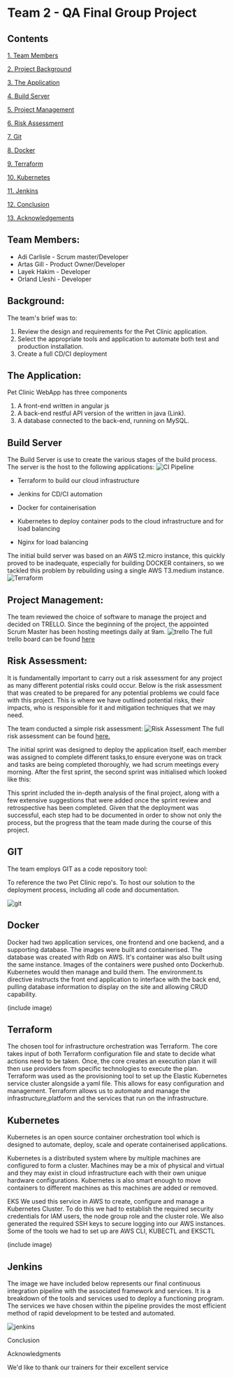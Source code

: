 # Team 2 - QA Final Group Project 

## Contents
[1. Team Members](#team-members)

[2. Project Background](#background)

[3. The Application](#the-application)

[4. Build Server](#build-server)

[5. Project Management](#project-management)

[6. Risk Assessment](#risk-assessment)

[7. Git](#git)

[8. Docker](#docker)

[9. Terraform](#terraform)

[10. Kubernetes](#kubernetes)

[11. Jenkins](#jenkins)

[12. Conclusion](#)

[13. Acknowledgements](#)

## Team Members:
* Adi Carlisle - Scrum master/Developer
* Artas Gill - Product Owner/Developer
* Layek Hakim - Developer
* Orland Lleshi - Developer


## Background:
The team's brief was to:
1. Review the design and requirements for the Pet Clinic application.
2. Select the appropriate tools and application to automate both test and production installation.
3. Create a full CD/CI deployment

## The Application:
Pet Clinic WebApp has three components
1. A front-end written in angular js 
2. A back-end restful API version of the written in java (Link). 
3. A database connected to the back-end, running on MySQL.

## Build Server
The Build Server is use to create the various stages of the build process. The server is the host to the following applications:
![CI Pipeline](images/Correct-CI-Pipeline-Diagram.png)

- Terraform to build our cloud infrastructure

- Jenkins for CD/CI automation

- Docker for containerisation

- Kubernetes to deploy container pods to the cloud infrastructure and for load balancing

- Nginx for load balancing


The initial build server was based on an AWS t2.micro instance, this quickly proved to be inadequate, especially for building DOCKER containers, so we tackled this problem by rebuilding using a single AWS T3.medium instance.
![Terraform](images/Terraform.png)

## Project Management:
The team reviewed the choice of software to manage the project and decided on TRELLO. Since the beginning of the project, the appointed Scrum Master has been hosting meetings daily at 9am.
![trello](images/trello.png)
The full trello board can be found [here](https://trello.com/b/AToVlk0R/group-project) 

## Risk Assessment:
It is fundamentally important to carry out a risk assessment for any project as many different potential risks could occur. Below is the risk assessment that was created to be prepared for any potential problems we could face with this project. This is where we have outlined potential risks, their impacts, who is responsible for it and mitigation techniques that we may need. 

The team conducted a simple risk assessment:
![Risk Assessment](images/riskassess.png)
The full risk assessment can be found [here.](https://docs.google.com/spreadsheets/d/1y8_6TKX1bgOXZmLeAeGyb0GnfeRtMTwjUdh6LXgdtLs/edit?usp=sharing)


The initial sprint was designed to deploy the application itself, each member was assigned to complete different tasks,to ensure everyone was on track and tasks are being completed thoroughly, we had scrum meetings every morning. After the first sprint, the second sprint was initialised which looked like this:

This sprint included the in-depth analysis of the final project, along with a few extensive suggestions that were added once the sprint review and retrospective has been completed. Given that the deployment was successful, each step had to be documented in order to show not only the process, but the progress that the team made during the course of this project.

## GIT
The team employs GIT as a code repository tool:

To reference the two Pet Clinic repo's.
To host our solution to the deployment process, including all code and documentation.

![git](images/GIT-Branch-Diagram.svg) 


## Docker 
Docker had two application services, one frontend and one backend, and a supporting database. The images were built and containerised. The database was created with Rdb on AWS. It's container was also built using the same instance. Images of the containers were pushed onto Dockerhub. Kubernetes would then manage and build them. The environment.ts directive instructs the front end application to interface with the back end, pulling database information to display on the site and allowing CRUD capability.

(include image)


 ## Terraform
The chosen tool for infrastructure orchestration was Terraform. The core takes input of both Terraform configuration file and state to decide what actions need to be taken. Once, the core creates an execution plan it will then use providers from specific technologies to execute the plan. Terraform was used as the provisioning tool to set up the Elastic Kubernetes service cluster alongside a yaml file. This allows for easy configuration and management. Terraform allows us to automate and manage the infrastructure,platform and the services that run on the infrastructure.

## Kubernetes

Kubernetes is an open source container orchestration tool which is designed to automate, deploy, scale and operate containerised applications.

Kubernetes is a distributed system where by multiple machines are configured to form a cluster. Machines may be a mix of physical and virtual and they may exist in cloud infrastructure each with their own unique hardware configurations. Kubernetes is also smart enough to move containers to different machines as this machines are added or removed.

EKS
We used this service in AWS to create, configure and manage a Kubernetes Cluster. To do this we had to
establish the required security credentials for IAM users, the node group role and the cluster role. We also generated the required SSH keys to secure logging into our AWS instances. Some of the tools we had to set up are AWS CLI, KUBECTL and EKSCTL

(include image)


## Jenkins
The image we have included below represents our final continuous integration pipeline with the associated framework and services. It is a breakdown of the tools and services used to deploy a functioning program. The services we have chosen within the pipeline provides the most efficient method of rapid development to be tested and automated.

![jenkins](images/jenkins-group.png)


Conclusion


Acknowledgments

We'd like to thank our trainers for their excellent service